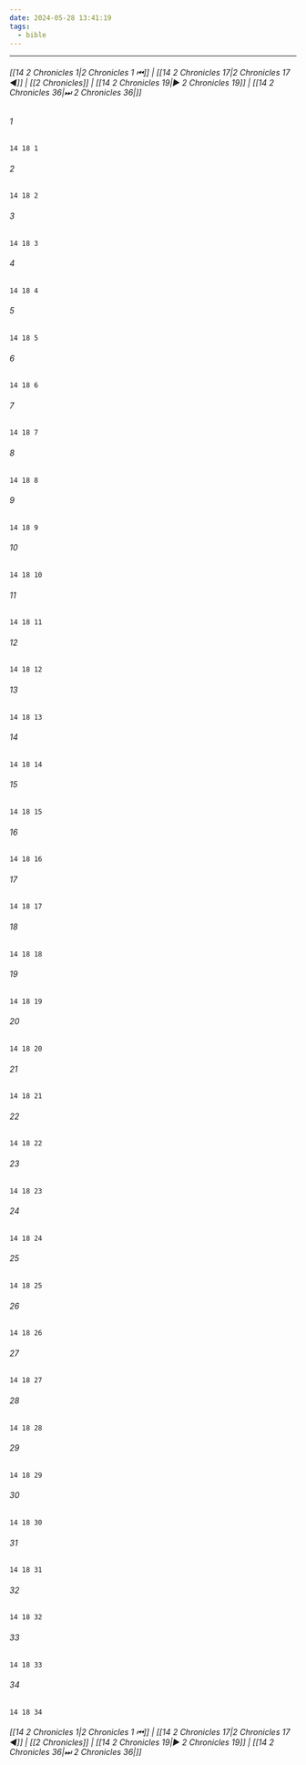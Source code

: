 ```yaml
---
date: 2024-05-28 13:41:19
tags:
  - bible
---
```

___

###### [[14 2 Chronicles 1|2 Chronicles 1 ⏮]] | [[14 2 Chronicles 17|2 Chronicles 17 ◀]] | [[2 Chronicles]] | [[14 2 Chronicles 19|▶ 2 Chronicles 19]] | [[14 2 Chronicles 36|⏭ 2 Chronicles 36|]]

###### 1
``` verse
14 18 1 
```
###### 2
``` verse
14 18 2 
```
###### 3
``` verse
14 18 3 
```
###### 4
``` verse
14 18 4 
```
###### 5
``` verse
14 18 5 
```
###### 6
``` verse
14 18 6 
```
###### 7
``` verse
14 18 7 
```
###### 8
``` verse
14 18 8 
```
###### 9
``` verse
14 18 9 
```
###### 10
``` verse
14 18 10 
```
###### 11
``` verse
14 18 11 
```
###### 12
``` verse
14 18 12 
```
###### 13
``` verse
14 18 13 
```
###### 14
``` verse
14 18 14 
```
###### 15
``` verse
14 18 15 
```
###### 16
``` verse
14 18 16 
```
###### 17
``` verse
14 18 17 
```
###### 18
``` verse
14 18 18 
```
###### 19
``` verse
14 18 19 
```
###### 20
``` verse
14 18 20 
```
###### 21
``` verse
14 18 21 
```
###### 22
``` verse
14 18 22 
```
###### 23
``` verse
14 18 23 
```
###### 24
``` verse
14 18 24 
```
###### 25
``` verse
14 18 25 
```
###### 26
``` verse
14 18 26 
```
###### 27
``` verse
14 18 27 
```
###### 28
``` verse
14 18 28 
```
###### 29
``` verse
14 18 29 
```
###### 30
``` verse
14 18 30 
```
###### 31
``` verse
14 18 31 
```
###### 32
``` verse
14 18 32 
```
###### 33
``` verse
14 18 33 
```
###### 34
``` verse
14 18 34 
```

###### [[14 2 Chronicles 1|2 Chronicles 1 ⏮]] | [[14 2 Chronicles 17|2 Chronicles 17 ◀]] | [[2 Chronicles]] | [[14 2 Chronicles 19|▶ 2 Chronicles 19]] | [[14 2 Chronicles 36|⏭ 2 Chronicles 36|]]

